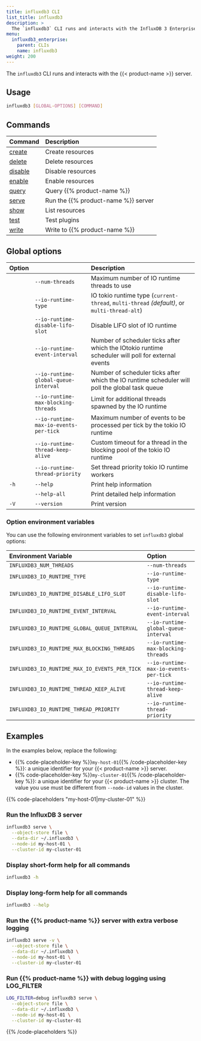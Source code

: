 ```yaml
---
title: influxdb3 CLI
list_title: influxdb3
description: >
  The `influxdb3` CLI runs and interacts with the InfluxDB 3 Enterprise server.
menu:
  influxdb3_enterprise:
    parent: CLIs
    name: influxdb3
weight: 200
---
```


The `influxdb3` CLI runs and interacts with the {{< product-name >}} server.

## Usage

<!--pytest.mark.skip-->

```bash
influxdb3 [GLOBAL-OPTIONS] [COMMAND]
```

## Commands

| Command                                                           | Description                      |
| :--------------------------------------------------------------| :---------------------------------- |
| [create](/influxdb3/enterprise/reference/cli/influxdb3/create/)   | Create resources                    |
| [delete](/influxdb3/enterprise/reference/cli/influxdb3/delete/)   | Delete resources                    |
| [disable](/influxdb3/enterprise/reference/cli/influxdb3/disable/) | Disable resources                   |
| [enable](/influxdb3/enterprise/reference/cli/influxdb3/enable/)   | Enable resources                    |
| [query](/influxdb3/enterprise/reference/cli/influxdb3/query/)     | Query {{% product-name %}}          |
| [serve](/influxdb3/enterprise/reference/cli/influxdb3/serve/)     | Run the {{% product-name %}} server |
| [show](/influxdb3/enterprise/reference/cli/influxdb3/show/)       | List resources                      |
| [test](/influxdb3/enterprise/reference/cli/influxdb3/test/)       | Test plugins                        |
| [write](/influxdb3/enterprise/reference/cli/influxdb3/write/)     | Write to {{% product-name %}}       |

## Global options

| Option |                                       | Description                                                                                       |
| :----- | :------------------------------------ | :------------------------------------------------------------------------------------------------ |
|        | `--num-threads`                       | Maximum number of IO runtime threads to use                                                       |
|        | `--io-runtime-type`                   | IO tokio runtime type (`current-thread`, `multi-thread` _(default)_, or `multi-thread-alt`)       |
|        | `--io-runtime-disable-lifo-slot`      | Disable LIFO slot of IO runtime                                                                   |
|        | `--io-runtime-event-interval`         | Number of scheduler ticks after which the IOtokio runtime scheduler will poll for external events |
|        | `--io-runtime-global-queue-interval`  | Number of scheduler ticks after which the IO runtime scheduler will poll the global task queue    |
|        | `--io-runtime-max-blocking-threads`   | Limit for additional threads spawned by the IO runtime                                            |
|        | `--io-runtime-max-io-events-per-tick` | Maximum number of events to be processed per tick by the tokio IO runtime                         |
|        | `--io-runtime-thread-keep-alive`      | Custom timeout for a thread in the blocking pool of the tokio IO runtime                          |
|        | `--io-runtime-thread-priority`        | Set thread priority tokio IO runtime workers                                                      |
| `-h`   | `--help`                              | Print help information                                                                            |
|        | `--help-all`                          | Print detailed help information                                                                   |
| `-V`   | `--version`                           | Print version                                                                                     |

### Option environment variables

You can use the following environment variables to set `influxdb3` global options:

| Environment Variable                          | Option                                |
| :-------------------------------------------- | :------------------------------------ |
| `INFLUXDB3_NUM_THREADS`                       | `--num-threads`                       |
| `INFLUXDB3_IO_RUNTIME_TYPE`                   | `--io-runtime-type`                   |
| `INFLUXDB3_IO_RUNTIME_DISABLE_LIFO_SLOT`      | `--io-runtime-disable-lifo-slot`      |
| `INFLUXDB3_IO_RUNTIME_EVENT_INTERVAL`         | `--io-runtime-event-interval`         |
| `INFLUXDB3_IO_RUNTIME_GLOBAL_QUEUE_INTERVAL`  | `--io-runtime-global-queue-interval`  |
| `INFLUXDB3_IO_RUNTIME_MAX_BLOCKING_THREADS`   | `--io-runtime-max-blocking-threads`   |
| `INFLUXDB3_IO_RUNTIME_MAX_IO_EVENTS_PER_TICK` | `--io-runtime-max-io-events-per-tick` |
| `INFLUXDB3_IO_RUNTIME_THREAD_KEEP_ALIVE`      | `--io-runtime-thread-keep-alive`      |
| `INFLUXDB3_IO_RUNTIME_THREAD_PRIORITY`        | `--io-runtime-thread-priority`        |


## Examples

In the examples below, replace the following:

- {{% code-placeholder-key %}}`my-host-01`{{% /code-placeholder-key %}}:
a unique identifier for your {{< product-name >}} server.
- {{% code-placeholder-key %}}`my-cluster-01`{{% /code-placeholder-key %}}:
a unique identifier for your {{< product-name >}} cluster.
The value you use must be different from `--node-id` values in the cluster.

{{% code-placeholders "my-host-01|my-cluster-01" %}}

### Run the InfluxDB 3 server

<!--pytest.mark.skip-->

```bash
influxdb3 serve \
  --object-store file \
  --data-dir ~/.influxdb3 \
  --node-id my-host-01 \
  --cluster-id my-cluster-01
```

### Display short-form help for all commands

<!--pytest.mark.skip-->

```bash
influxdb3 -h
```

### Display long-form help for all commands

<!--pytest.mark.skip-->

```bash
influxdb3 --help
```

### Run the {{% product-name %}} server with extra verbose logging

<!--pytest.mark.skip-->

```bash
influxdb3 serve -v \
  --object-store file \
  --data-dir ~/.influxdb3 \
  --node-id my-host-01 \
  --cluster-id my-cluster-01
```

### Run {{% product-name %}} with debug logging using LOG_FILTER

<!--pytest.mark.skip-->

```bash
LOG_FILTER=debug influxdb3 serve \
  --object-store file \
  --data-dir ~/.influxdb3 \
  --node-id my-host-01 \
  --cluster-id my-cluster-01
```

{{% /code-placeholders %}} 